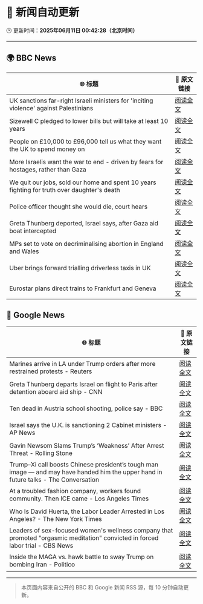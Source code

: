 # 🧠 新闻自动更新

🕒 更新时间：**2025年06月11日 00:42:28（北京时间）**

---

## 🌍 BBC News

| 🌐 标题 | 🔗 原文链接 |
|--------|-------------|
| UK sanctions far-right Israeli ministers for 'inciting violence' against Palestinians | [阅读全文](https://www.bbc.com/news/articles/c8xgk1ek19lo) |
| Sizewell C pledged to lower bills but will take at least 10 years | [阅读全文](https://www.bbc.com/news/articles/c20q918w8vjo) |
| People on £10,000 to £96,000 tell us what they want the UK to spend money on | [阅读全文](https://www.bbc.com/news/articles/c1de612exp4o) |
| More Israelis want the war to end - driven by fears for hostages, rather than Gaza | [阅读全文](https://www.bbc.com/news/articles/cp92egdlp3mo) |
| We quit our jobs, sold our home and spent 10 years fighting for truth over daughter's death | [阅读全文](https://www.bbc.com/news/articles/cdxn5d4dzrwo) |
| Police officer thought she would die, court hears | [阅读全文](https://www.bbc.com/news/articles/cvgdyvr395ro) |
| Greta Thunberg deported, Israel says, after Gaza aid boat intercepted | [阅读全文](https://www.bbc.com/news/articles/c5y264x3nnno) |
| MPs set to vote on decriminalising abortion in England and Wales | [阅读全文](https://www.bbc.com/news/articles/cg5v900v1y6o) |
| Uber brings forward trialling driverless taxis in UK | [阅读全文](https://www.bbc.com/news/articles/cwynm4wl1j7o) |
| Eurostar plans direct trains to Frankfurt and Geneva | [阅读全文](https://www.bbc.com/news/articles/cded0zypxl7o) |

## 📰 Google News

| 🌐 标题 | 🔗 原文链接 |
|--------|-------------|
| Marines arrive in LA under Trump orders after more restrained protests - Reuters | [阅读全文](https://news.google.com/rss/articles/CBMirwFBVV95cUxObXRCVlZXemc2aEp5T1gwNG1lbFk0bkpDWnFpYVdoUjFCNktHUmRsZGxGTDdGTGNDY2RwdjRuRFhHbnd0Uk12SDZ3NmVFdHQ1TEhaMkNpM0YwT2pheU1oZTU5LV9QR3NWQWUxdnA2UHRRSWxOaVU5MXZhZ0JtUXJtY01VNGxUYXlTazZxLVFTZ3dfQkswcnFDVnljTHFEWjR2aDhFZW9MdUJmNkc2LURR?oc=5) |
| Greta Thunberg departs Israel on flight to Paris after detention aboard aid ship - CNN | [阅读全文](https://news.google.com/rss/articles/CBMimAFBVV95cUxPSDRSaG5Ob000WlM5MmRxRjgwVk16M1dqOFQwLS1QWFl0QUwyNEpZMXd3ZGpVX1M3aEdEank5REZYMHUweTFMQkctRUFQbVJsZk9rUVNSNXJzZEpYUDd4dElYeGtDZ0JHanIwekpqWUR3U3BKOGRtVV9KYVBXUmdRVl9vT1plQWFRemNGeHZqel9SNUlXVG9QWNIBngFBVV95cUxPbkxFZTRxQ1AxYVBjN20xNWl5Y0IySUhFdXZTeFJqUFJaTVdhYUVqTTJIb1ZhejM4OENqdkhmMEVWZHFLLWhSaUNtSVJ2bnRWY3V0a2RCbG1Wek5IU0k3YVNFZVNpV0R4dVNKQ3ZKY2lCTFVsVFdaNmt1UUp2RkpnNDBlcFNOeUdtUm1acHBEdnVfZWtBMk1pQUM1cEcyUQ?oc=5) |
| Ten dead in Austria school shooting, police say - BBC | [阅读全文](https://news.google.com/rss/articles/CBMiWkFVX3lxTE5YMkx5WTAtVFFfQW1CTklfNTc3ODlmRGFfWTFic0QtTFgwZkxXQ3BwLXgtWWFnNW9VTlhXTHdpZjZTYzlGWEsxdmlseUtjUno2Sy1XamtwSlVTUdIBX0FVX3lxTE5GLUhHMmpZNXNTeEZlNHRwMVpaSEhsajFwX0lVTUJMZXdxT2FZSzlQV1pwR1VjSnhhcXMxMmx1dndNZnJaZGpCbTByNW9qUUNJZFIyYWNjQUFPMzNVWHNB?oc=5) |
| Israel says the U.K. is sanctioning 2 Cabinet ministers - AP News | [阅读全文](https://news.google.com/rss/articles/CBMirgFBVV95cUxOR1ljbzVDV2dPdHAySHl4RGsxemZQd0VVSGt5NHB2RkZqT1d0ZUh3RjVBeWVSdzlnbXA1dXBKS0RIVDVHS016aGlSSEpoT3NwLXFWdDM0b2xaUTlqaFlqN2JqS3hhMVBvUmxPRUN5bFdQUFE3QzdINTE0SjJzdWdEci1Ka0FzQjV2OVpLMFlVTGF0cUVNNFY3cTFxQXJYQXhlTzktVW5wTmtaLTNMOEE?oc=5) |
| Gavin Newsom Slams Trump’s ‘Weakness’ After Arrest Threat - Rolling Stone | [阅读全文](https://news.google.com/rss/articles/CBMiqwFBVV95cUxNbDUxZ3RnR180VUVUcGs0WHYwajRnWnU2dGRTeHJibjNSeTNtMk42NnpNYUp2aG5HOEVfRDI5WTV0dks3MFJsMlFEa011cklXcGhoQTd2MzFDS05hVDN4NUctdEFqOXZvUmJJLWdCUmJNSVY0d2lSMWZ0dTVuWVc1c0JfSE5aa1l2WVZQa2F4bU03bmFoc3pRakQ3R1NldzV6TUtUODZQWHlrVUE?oc=5) |
| Trump–Xi call boosts Chinese president’s tough man image — and may have handed him the upper hand in future talks - The Conversation | [阅读全文](https://news.google.com/rss/articles/CBMi3gFBVV95cUxPd2FGZ0gxbU1NaHpMeUEzb3ZqM0xrR1pJNWJEbFY3aHNLaDB1MU82ZFdyS09zaE5LdEFsWHZKTGQ3WE54eHJ5Yi1NZzEtZDJqZE42b3B5UE9nTXlEaEJVbUdLdUt5bTczenpRa01JNndYV1U1NC1ZMlQ2aGU0UEJyazljVXRCc1B5X04wbDVMN0ltVUQ4bWRJZkNWUXRWZHp4eHJMbmc1Ym5ja05OZXl0N3A5Mk4zb0tfTHJsdjl5ZGk2SE41UWgyaG5KUF9zdFRPV3BuQjV6SXpOMWdHT1E?oc=5) |
| At a troubled fashion company, workers found community. Then ICE came - Los Angeles Times | [阅读全文](https://news.google.com/rss/articles/CBMingFBVV95cUxQR2VyYmJZRV9ISUJtbHpPeVNkc1NvTVN0ejVYcTVFY2xZa2lCSWsydVNnSmQ5NlprRncxakJYVlZmOUZjS2xtSjZ3ZVRYQlJFb3E5TkI1VW82amtwZEFQNkg0RkFya1kxMGtfODBmamRnNkVhRVBSbUFZUXlQSENQNGFJMHpqemRESWlnaF9PMFJJc1Fqa0xuVG8yV2w2QQ?oc=5) |
| Who Is David Huerta, the Labor Leader Arrested in Los Angeles? - The New York Times | [阅读全文](https://news.google.com/rss/articles/CBMihwFBVV95cUxNekZRV0RzZnRocTdjTy1LeXBXT0ctanN4VklWNHg2LTdseTJyeEtkV0FLTDdhaHJpMjZKVkZ2ZlY5bl9rRjliRFkyYVhDeDhMR3RtRnhlMEJpUl94b2xzX2JvN2ZDZmg1QVZDdjJtYVdxOWU1eUVjUnFValE1aUdISndHT2F0cTg?oc=5) |
| Leaders of sex-focused women's wellness company that promoted "orgasmic meditation" convicted in forced labor trial - CBS News | [阅读全文](https://news.google.com/rss/articles/CBMikgFBVV95cUxPNEJUWm1wc3U2cWdWYk9rYTNRZmlPak85UllUZlUxcTlHNy0zSmZ5VHZ3OWp6YnE5TlJpRnp0U0FsajRFZ19jZ0tMMjN1U0d4Ny1SbjJic1d1Tm0tOGRlWUVCbGdmZFVMRWVDaUhrRUtuOWM4aXgyZEZ6azNwMmhMWXZudlJjaFNnTm5Yd1hJOFZzd9IBlwFBVV95cUxPN0EtOE1vU3FDSjViZTFhbFltUFA1MzJLMnhONlNIcE9wQ280X09yTkdsZDVuRlU3aFVjaHF5VkFXOFBmdW5TN2xCZkdjY084RlN6QUltQ3BpNUl2OVFNcTBYVWh2YzZiTGxlYVV2ejVyZXFORk9VeTdRUFdudWVnUHlhaUdKTlYybFlENGprQUVnSl9hdVZz?oc=5) |
| Inside the MAGA vs. hawk battle to sway Trump on bombing Iran - Politico | [阅读全文](https://news.google.com/rss/articles/CBMie0FVX3lxTE1hMEhLZDZpM2RkRERmT2thZGRRZzVCaS1rM1Ixc1FvbWhuZVU2b1hCOXkwOG16ZzI4SU91LTE3czExdF91ekRMTnlLQVFYNXBMdzZ0MEtCbzlfcGNSSmI1N21MU2MtT3ZWNGo2SVRvd192SXlsNnN1VUUwQQ?oc=5) |

---
> 本页面内容来自公开的 BBC 和 Google 新闻 RSS 源，每 10 分钟自动更新。